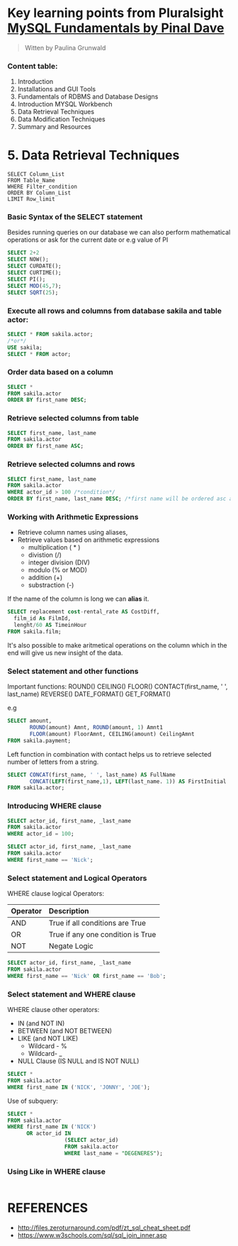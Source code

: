 # Key learning points from Pluralsight [MySQL Fundamentals by Pinal Dave](https://app.pluralsight.com/library/courses/mysql-fundamentals-part1/table-of-contents)

>Witten by Paulina Grunwald


### Content table:

1. Introduction
2. Installations and GUI Tools
3. Fundamentals of RDBMS and Database Designs
4. Introduction MYSQL Workbench
5. Data Retrieval Techniques
6. Data Modification Techniques
7. Summary and Resources


# 5. Data Retrieval Techniques
```
SELECT Column_List
FROM Table_Name
WHERE Filter_condition
ORDER BY Column_List
LIMIT Row_limit
```
### Basic Syntax of the SELECT statement

Besides running queries on our database we can also perform mathematical operations or ask for the current date or e.g value of PI
```SQL
SELECT 2+2
SELECT NOW();
SELECT CURDATE();
SELECT CURTIME();
SELECT PI();
SELECT MOD(45,7);
SELECT SQRT(25);
```

### Execute all rows and columns from database sakila and table actor:

```SQL
SELECT * FROM sakila.actor;
/*or*/
USE sakila;
SELECT * FROM actor;
```

### Order data based on a column
```SQL
SELECT *
FROM sakila.actor
ORDER BY first_name DESC;
```

### Retrieve selected columns from table
```SQL
SELECT first_name, last_name
FROM sakila.actor
ORDER BY first_name ASC;
```

### Retrieve selected columns and rows

```SQL
SELECT first_name, last_name
FROM sakila.actor
WHERE actor_id > 100 /*condition*/
ORDER BY first_name, last_name DESC; /*first name will be ordered asc and last_name desc*/
```

### Working with Arithmetic Expressions
- Retrieve column names using aliases,
- Retrieve values based on arithmetic expressions
  - multiplication ( * )
  - divistion (/)
  - integer division (DIV)
  - modulo (% or MOD)
  - addition (+)
  - substraction (-)

If the name of the column is long we can __alias__ it.

```SQL
SELECT replacement cost-rental_rate AS CostDiff,
  film_id As FilmId,
  lenght/60 AS TimeinHour
FROM sakila.film;

```

It's also possible to make aritmetical operations on the column which in the end will give us new insight of the data.

### Select statement and other functions
Important functions:
ROUND()
CEILING()
FLOOR()
CONTACT(first_name, ' ', last_name)
REVERSE()
DATE_FORMAT()
GET_FORMAT()

e.g

```SQL
SELECT amount,
       ROUND(amount) Amnt, ROUND(amount, 1) Amnt1
       FLOOR(amount) FloorAmnt, CEILING(amount) CeilingAmnt
FROM sakila.payment;
```

Left function in combination with contact helps us to retrieve selected number of letters from a string.

```SQL
SELECT CONCAT(first_name, ' ', last_name) AS FullName
       CONCAT(LEFT(first_name,1), LEFT(last_name. 1)) AS FirstInitial
FROM sakila.actor;
```

### Introducing WHERE clause


```SQL
SELECT actor_id, first_name, _last_name
FROM sakila.actor
WHERE actor_id = 100;
```

```SQL
SELECT actor_id, first_name, _last_name
FROM sakila.actor
WHERE first_name == 'Nick';
```


### Select statement and Logical Operators

WHERE clause logical Operators:


  | Operator       | Description                        |
  | :------------- | :--------------------------------- |
  | AND            | True if all conditions are True    |
  | OR             | True if any one condition is True  |
  | NOT            | Negate Logic                       |


  ```SQL
  SELECT actor_id, first_name, _last_name
  FROM sakila.actor
  WHERE first_name == 'Nick' OR first_name == 'Bob';
  ```

### Select statement and WHERE clause
WHERE clause other operators:
- IN (and NOT IN)
- BETWEEN (and NOT BETWEEN)
- LIKE (and NOT LIKE)
  - Wildcard - %
  - Wildcard- _
- NULL Clause (IS NULL and IS NOT NULL)

```SQL
SELECT *
FROM sakila.actor
WHERE first_name IN ('NICK', 'JONNY', 'JOE');
```

Use of subquery:

```SQL
SELECT *
FROM sakila.actor
WHERE first_name IN ('NICK')
      OR actor_id IN
                  (SELECT actor_id)
                  FROM sakila.actor
                  WHERE last_name = "DEGENERES");
```

### Using Like in WHERE clause

```SQL

```




# REFERENCES
- http://files.zeroturnaround.com/pdf/zt_sql_cheat_sheet.pdf
- https://www.w3schools.com/sql/sql_join_inner.asp
